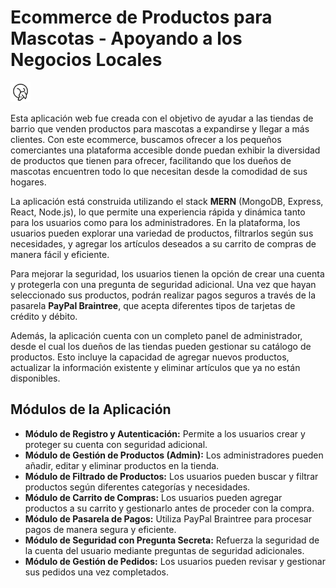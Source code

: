 # Ecommerce de Productos para Mascotas - Apoyando a los Negocios Locales

<img src="./client/public/favicon.ico" alt="Favicon" width="32" height="32">

Esta aplicación web fue creada con el objetivo de ayudar a las tiendas de barrio que venden productos para mascotas a expandirse y llegar a más clientes. Con este ecommerce, buscamos ofrecer a los pequeños comerciantes una plataforma accesible donde puedan exhibir la diversidad de productos que tienen para ofrecer, facilitando que los dueños de mascotas encuentren todo lo que necesitan desde la comodidad de sus hogares.

La aplicación está construida utilizando el stack **MERN** (MongoDB, Express, React, Node.js), lo que permite una experiencia rápida y dinámica tanto para los usuarios como para los administradores. En la plataforma, los usuarios pueden explorar una variedad de productos, filtrarlos según sus necesidades, y agregar los artículos deseados a su carrito de compras de manera fácil y eficiente.

Para mejorar la seguridad, los usuarios tienen la opción de crear una cuenta y protegerla con una pregunta de seguridad adicional. Una vez que hayan seleccionado sus productos, podrán realizar pagos seguros a través de la pasarela **PayPal Braintree**, que acepta diferentes tipos de tarjetas de crédito y débito.

Además, la aplicación cuenta con un completo panel de administrador, desde el cual los dueños de las tiendas pueden gestionar su catálogo de productos. Esto incluye la capacidad de agregar nuevos productos, actualizar la información existente y eliminar artículos que ya no están disponibles.

## Módulos de la Aplicación

- **Módulo de Registro y Autenticación:** Permite a los usuarios crear y proteger su cuenta con seguridad adicional.
- **Módulo de Gestión de Productos (Admin):** Los administradores pueden añadir, editar y eliminar productos en la tienda.
- **Módulo de Filtrado de Productos:** Los usuarios pueden buscar y filtrar productos según diferentes categorías y necesidades.
- **Módulo de Carrito de Compras:** Los usuarios pueden agregar productos a su carrito y gestionarlo antes de proceder con la compra.
- **Módulo de Pasarela de Pagos:** Utiliza PayPal Braintree para procesar pagos de manera segura y eficiente.
- **Módulo de Seguridad con Pregunta Secreta:** Refuerza la seguridad de la cuenta del usuario mediante preguntas de seguridad adicionales.
- **Módulo de Gestión de Pedidos:** Los usuarios pueden revisar y gestionar sus pedidos una vez completados.

</html>

